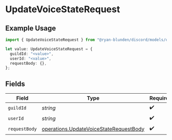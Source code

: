 # UpdateVoiceStateRequest

## Example Usage

```typescript
import { UpdateVoiceStateRequest } from "@ryan-blunden/discord/models/operations";

let value: UpdateVoiceStateRequest = {
  guildId: "<value>",
  userId: "<value>",
  requestBody: {},
};
```

## Fields

| Field                                                                                            | Type                                                                                             | Required                                                                                         | Description                                                                                      |
| ------------------------------------------------------------------------------------------------ | ------------------------------------------------------------------------------------------------ | ------------------------------------------------------------------------------------------------ | ------------------------------------------------------------------------------------------------ |
| `guildId`                                                                                        | *string*                                                                                         | :heavy_check_mark:                                                                               | N/A                                                                                              |
| `userId`                                                                                         | *string*                                                                                         | :heavy_check_mark:                                                                               | N/A                                                                                              |
| `requestBody`                                                                                    | [operations.UpdateVoiceStateRequestBody](../../models/operations/updatevoicestaterequestbody.md) | :heavy_check_mark:                                                                               | N/A                                                                                              |